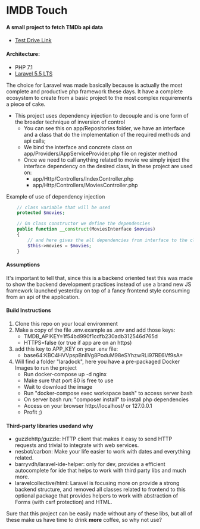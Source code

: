 # IMDB Touch



[logo]: https://scrutinizer-ci.com/g/bruno-farias/imdbtouch/badges/quality-score.png?b=development

#### A small project to fetch TMDb api data

- [Test Drive Link](https://imdb-touch.herokuapp.com/)

#### Architecture:
- PHP 7.1
- [Laravel 5.5 LTS](https://laravel.com/)

The choice for Laravel was made basically because is actually the most complete 
and productive php framework these days.
It have a complete ecosystem to create from a basic project to the most complex 
requirements a piece of cake.

- This project uses dependency injection to decouple and is one form of the broader 
technique of inversion of control
    - You can see this on app/Repositories folder, we have an interface and a class
    that do the implementation of the required methods and api calls;
    - We bind the interface and concrete class on app/Providers/AppServiceProvider.php file
    on register method
    - Once we need to call anything related to movie we simply inject the interface
    dependency on the desired class, in these project are used on:
        - app/Http/Controllers/IndexController.php
        - app/Http/Controllers/MoviesController.php

Example of use of dependency injection
```php
    // class variable that will be used 
    protected $movies;

    // On class constructor we define the dependencies
    public function __construct(MoviesInterface $movies)
    {
        // and here gives the all dependencies from interface to the class var
        $this->movies = $movies;
    }
```    

#### Assumptions

It's important to tell that, since this is a backend oriented test this was made 
to show the backend development practices instead of use a brand new JS 
framework launched yesterday on top of a fancy frontend style consuming from an
api of the application.

#### Build Instructions

1. Clone this repo on your local environment
2. Make a copy of the file .env.example as .env and add those keys:
    - TMDB_APIKEY=1f54bd990f1cdfb230adb312546d765d
    - HTTPS=false (or true if app are on an https)
3. add this key to APP_KEY on your .env file:
    - base64:KBC4HVVpspBnIlVg8PoduM98eSYhzwRLi97RE6Vf9sA=          
4. Will find a folder "laradock", here you have a pre-packaged Docker Images to run
the project
    - Run docker-compose up -d nginx
    - Make sure that port 80 is free to use
    - Wait to download the image   
    - Run "docker-compose exec workspace bash" to access server bash
    - On server bash run: "composer install" to install php dependencies
    - Access on your browser http://localhost/ or 127.0.0.1 
    - Profit ;)
    
#### Third-party​ libraries​ used​ and why
- guzzlehttp/guzzle: HTTP client that makes it easy to send HTTP requests and 
trivial to integrate with web services.
- nesbot/carbon: Make your life easier to work with dates and everything related.
- barryvdh/laravel-ide-helper: only for dev, provides a efficient autocomplete for
ide that helps to work with third party libs and much more.
- laravelcollective/html: Laravel is focusing more on provide a strong backend structure, 
and removed all classes related to frontend to this optional package that provides helpers
to work with abstraction of Forms (with csrf protection) and HTML.

Sure that this project can be easily made without any of these libs, but all of these
make us have time to drink **more** coffee, so why not use? 
